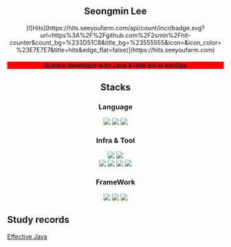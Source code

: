 <div align=center>
  <h2>Seongmin Lee</h2>
  [![Hits](https://hits.seeyoufarm.com/api/count/incr/badge.svg?url=https%3A%2F%2Fgithub.com%2F2smin%2Fhit-counter&count_bg=%233D51C8&title_bg=%23555555&icon=&icon_color=%23E7E7E7&title=hits&edge_flat=false)](https://hits.seeyoufarm.com)
</div>
<div align=center style='background-color: red'>
  <div style="background-color: red;"><h4>System developer with Java & little bit of devOps</h4></div>
</div>
  <div align=center>
<h2>Stacks</h2>
  <h3>Language</h3>
  <img src="https://img.shields.io/badge/java-007396?style=for-the-badge&logo=java&logoColor=white">
  <img src="https://img.shields.io/badge/JavaScript-F7DF1E?style=for-the-badge&logo=JavaScript&logoColor=black">
  <img src="https://img.shields.io/badge/Go-00ADD8?style=for-the-badge&logo=Go&logoColor=white">
  </div>

 <div align=center>
   <h3>Infra & Tool</h3>
  <img src="https://img.shields.io/badge/Linux-FCC624?style=for-the-badge&logo=Linux&logoColor=black">
  <img src="https://img.shields.io/badge/Apache Tomcat-F8DC75?style=for-the-badge&logo=ApacheTomcat&logoColor=black">
    <br>
  <img src="https://img.shields.io/badge/Kubernetes-326CE5?style=for-the-badge&logo=Kubernetes&logoColor=white">
   <img src="https://img.shields.io/badge/Docker-2496ED?style=for-the-badge&logo=Docker&logoColor=white">
  <img src="https://img.shields.io/badge/AWS-232F3E?style=for-the-badge&logo=AmazonAWS&logoColor=white">
  <img src="https://img.shields.io/badge/OpenShift-EE0000?style=for-the-badge&logo=RedHatOpenShift&logoColor=white">
  </div>
  <div align=center>
  <h3>FrameWork</h3>
     <img src="https://img.shields.io/badge/netty-232F3E?style=for-the-badge&logo=netty&logoColor=white">
  <img src="https://img.shields.io/badge/spring-6DB33F?style=for-the-badge&logo=spring&logoColor=white">
  <img src="https://img.shields.io/badge/springboot-6DB33F?style=for-the-badge&logo=springboot&logoColor=white">
  </div>

  
  ## Study records
  [Effective Java](https://www.notion.so/Team-study-record-744cc393a3384be58f9d21c1429f2726?pvs=4)
  
